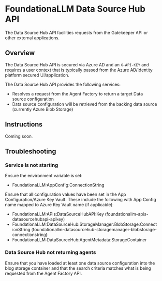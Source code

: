 # FoundationaLLM Data Source Hub API

The Data Source Hub API facilities requests from the Gatekeeper API or other external applications.

## Overview

The Data Source Hub API is secured via Azure AD and an `X-API-KEY` and requires a user context that is typically passed from the Azure AD/Identity platform secured UI/application.

The Data Source Hub API provides the following services:

- Resolves a request from the Agent Factory to return a target Data source configuration
- Data source configuration will be retrieved from the backing data source (currently Azure Blob Storage)

## Instructions

Coming soon.

## Troubleshooting

### Service is not starting

Ensure the environment variable is set:

- FoundationaLLM:AppConfig:ConnectionString

Ensure that all configuration values have been set in the App Configuration/Azure Key Vault. These include the following with App Config name mapped to Azure Key Vault name (if applicable):

- FoundationaLLM:APIs:DataSourceHubAPI:Key (foundationallm-apis-datasourcehubapi-apikey)
- FoundationaLLM:DataSourceHub:StorageManager:BlobStorage:ConnectionString (foundationallm-datasourcehub-storagemanager-blobstorage-connectionstring)
- FoundationaLLM:DataSourceHub:AgentMetadata:StorageContainer

### Data Source Hub not returning agents

Ensure that you have loaded at least one data source configuration into the blog storage container and that the search criteria matches what is being requested from the Agent Factory API.
